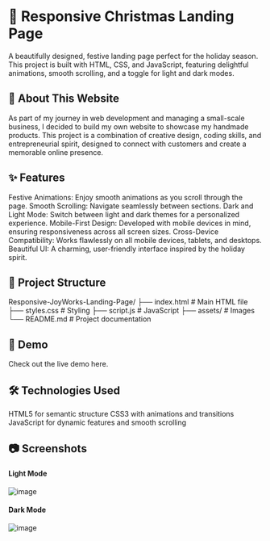 # 🎄 Responsive Christmas Landing Page
A beautifully designed, festive landing page perfect for the holiday season. This project is built with HTML, CSS, and JavaScript, featuring delightful animations, smooth scrolling, and a toggle for light and dark modes.

## 🎨 About This Website
As part of my journey in web development and managing a small-scale business, I decided to build my own website to showcase my handmade products. This project is a combination of creative design, coding skills, and entrepreneurial spirit, designed to connect with customers and create a memorable online presence.

## ✨ Features
Festive Animations: Enjoy smooth animations as you scroll through the page.
Smooth Scrolling: Navigate seamlessly between sections.
Dark and Light Mode: Switch between light and dark themes for a personalized experience.
Mobile-First Design: Developed with mobile devices in mind, ensuring responsiveness across all screen sizes.
Cross-Device Compatibility: Works flawlessly on all mobile devices, tablets, and desktops.
Beautiful UI: A charming, user-friendly interface inspired by the holiday spirit.

## 📂 Project Structure
Responsive-JoyWorks-Landing-Page/
├── index.html      # Main HTML file
├── styles.css      # Styling
├── script.js       # JavaScript
├── assets/         # Images
└── README.md       # Project documentation

## 🎥 Demo
Check out the live demo here.

## 🛠️ Technologies Used
HTML5 for semantic structure
CSS3 with animations and transitions
JavaScript for dynamic features and smooth scrolling

## 📷 Screenshots
#### Light Mode
![image](https://github.com/user-attachments/assets/ec9f04ac-a5f2-4e49-9291-dce27e688499)

#### Dark Mode
![image](https://github.com/user-attachments/assets/aa5dbb16-0537-4ef0-91d5-afc8dd600bcf)
